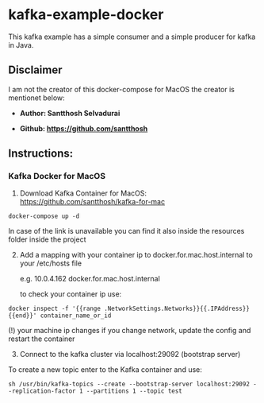 # kafka-example-docker

This kafka example has a simple consumer and a simple producer for kafka in Java.

## Disclaimer
I am not the creator of this docker-compose for MacOS the creator is mentionet below:

* **Author: Santthosh Selvadurai**

* **Github: https://github.com/santthosh**

## Instructions:
### Kafka Docker for MacOS
1. Download Kafka Container for MacOS: https://github.com/santthosh/kafka-for-mac
```
docker-compose up -d
```

In case of the link is unavailable you can find it also inside the resources folder inside the project

2. Add a mapping with your container ip to docker.for.mac.host.internal to your /etc/hosts file 
  
    e.g. 10.0.4.162 docker.for.mac.host.internal
  
    to check your container ip use:
  ```
  docker inspect -f '{{range .NetworkSettings.Networks}}{{.IPAddress}}{{end}}' container_name_or_id
  ```
  (!) your machine ip changes if you change network, update the config and restart the container

3. Connect to the kafka cluster via localhost:29092 (bootstrap server)

To create a new topic enter to the Kafka container and use:
```
sh /usr/bin/kafka-topics --create --bootstrap-server localhost:29092 --replication-factor 1 --partitions 1 --topic test
```

